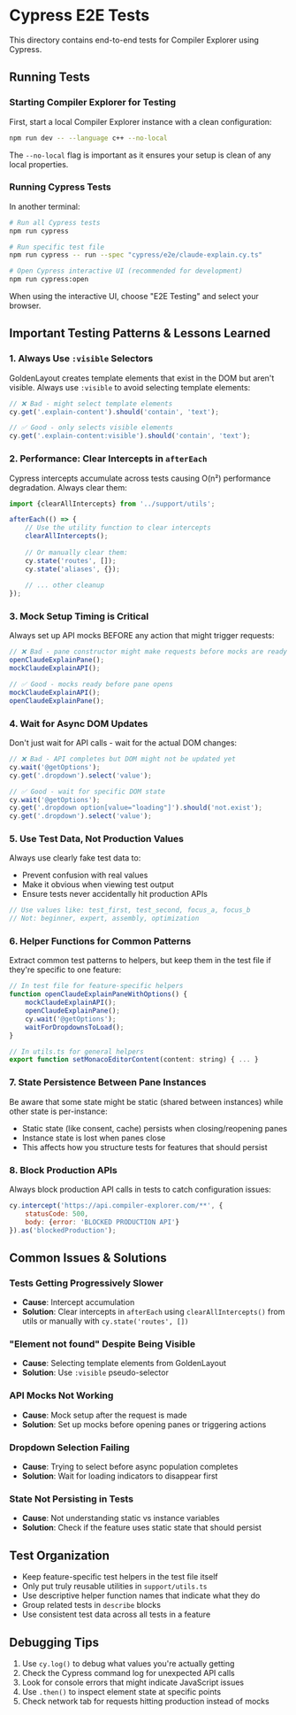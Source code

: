 # Cypress E2E Tests

This directory contains end-to-end tests for Compiler Explorer using Cypress.

## Running Tests

### Starting Compiler Explorer for Testing

First, start a local Compiler Explorer instance with a clean configuration:

```bash
npm run dev -- --language c++ --no-local
```

The `--no-local` flag is important as it ensures your setup is clean of any local properties.

### Running Cypress Tests

In another terminal:

```bash
# Run all Cypress tests
npm run cypress

# Run specific test file
npm run cypress -- run --spec "cypress/e2e/claude-explain.cy.ts"

# Open Cypress interactive UI (recommended for development)
npm run cypress:open
```

When using the interactive UI, choose "E2E Testing" and select your browser.

## Important Testing Patterns & Lessons Learned

### 1. **Always Use `:visible` Selectors**
GoldenLayout creates template elements that exist in the DOM but aren't visible. Always use `:visible` to avoid selecting template elements:
```javascript
// ❌ Bad - might select template elements
cy.get('.explain-content').should('contain', 'text');

// ✅ Good - only selects visible elements
cy.get('.explain-content:visible').should('contain', 'text');
```

### 2. **Performance: Clear Intercepts in `afterEach`**
Cypress intercepts accumulate across tests causing O(n²) performance degradation. Always clear them:
```javascript
import {clearAllIntercepts} from '../support/utils';

afterEach(() => {
    // Use the utility function to clear intercepts
    clearAllIntercepts();
    
    // Or manually clear them:
    cy.state('routes', []);
    cy.state('aliases', {});
    
    // ... other cleanup
});
```

### 3. **Mock Setup Timing is Critical**
Always set up API mocks BEFORE any action that might trigger requests:
```javascript
// ❌ Bad - pane constructor might make requests before mocks are ready
openClaudeExplainPane();
mockClaudeExplainAPI();

// ✅ Good - mocks ready before pane opens
mockClaudeExplainAPI();
openClaudeExplainPane();
```

### 4. **Wait for Async DOM Updates**
Don't just wait for API calls - wait for the actual DOM changes:
```javascript
// ❌ Bad - API completes but DOM might not be updated yet
cy.wait('@getOptions');
cy.get('.dropdown').select('value');

// ✅ Good - wait for specific DOM state
cy.wait('@getOptions');
cy.get('.dropdown option[value="loading"]').should('not.exist');
cy.get('.dropdown').select('value');
```

### 5. **Use Test Data, Not Production Values**
Always use clearly fake test data to:
- Prevent confusion with real values
- Make it obvious when viewing test output
- Ensure tests never accidentally hit production APIs

```javascript
// Use values like: test_first, test_second, focus_a, focus_b
// Not: beginner, expert, assembly, optimization
```

### 6. **Helper Functions for Common Patterns**
Extract common test patterns to helpers, but keep them in the test file if they're specific to one feature:
```javascript
// In test file for feature-specific helpers
function openClaudeExplainPaneWithOptions() {
    mockClaudeExplainAPI();
    openClaudeExplainPane();
    cy.wait('@getOptions');
    waitForDropdownsToLoad();
}

// In utils.ts for general helpers
export function setMonacoEditorContent(content: string) { ... }
```

### 7. **State Persistence Between Pane Instances**
Be aware that some state might be static (shared between instances) while other state is per-instance:
- Static state (like consent, cache) persists when closing/reopening panes
- Instance state is lost when panes close
- This affects how you structure tests for features that should persist

### 8. **Block Production APIs**
Always block production API calls in tests to catch configuration issues:
```javascript
cy.intercept('https://api.compiler-explorer.com/**', {
    statusCode: 500, 
    body: {error: 'BLOCKED PRODUCTION API'}
}).as('blockedProduction');
```

## Common Issues & Solutions

### Tests Getting Progressively Slower
- **Cause**: Intercept accumulation
- **Solution**: Clear intercepts in `afterEach` using `clearAllIntercepts()` from utils or manually with `cy.state('routes', [])`

### "Element not found" Despite Being Visible
- **Cause**: Selecting template elements from GoldenLayout
- **Solution**: Use `:visible` pseudo-selector

### API Mocks Not Working
- **Cause**: Mock setup after the request is made
- **Solution**: Set up mocks before opening panes or triggering actions

### Dropdown Selection Failing
- **Cause**: Trying to select before async population completes
- **Solution**: Wait for loading indicators to disappear first

### State Not Persisting in Tests
- **Cause**: Not understanding static vs instance variables
- **Solution**: Check if the feature uses static state that should persist

## Test Organization

- Keep feature-specific test helpers in the test file itself
- Only put truly reusable utilities in `support/utils.ts`
- Use descriptive helper function names that indicate what they do
- Group related tests in `describe` blocks
- Use consistent test data across all tests in a feature

## Debugging Tips

1. Use `cy.log()` to debug what values you're actually getting
2. Check the Cypress command log for unexpected API calls
3. Look for console errors that might indicate JavaScript issues
4. Use `.then()` to inspect element state at specific points
5. Check network tab for requests hitting production instead of mocks